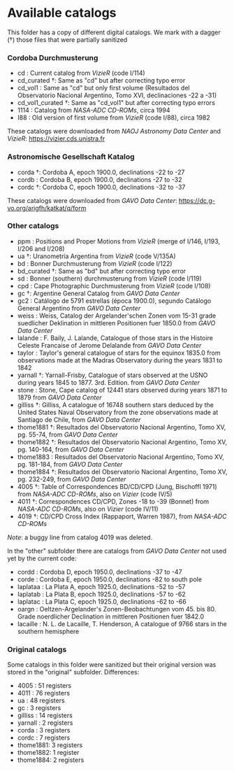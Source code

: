 # Available catalogs

This folder has a copy of different digital catalogs. We mark with a dagger (†)
those files that were partially sanitized

### Cordoba Durchmusterung

- cd : Current catalog from _VizieR_ (code I/114)
- cd_curated †: Same as "cd" but after correcting typo error
- cd_vol1 : Same as "cd" but only first volume (Resultados del Observatorio Nacional Argentino, Tomo XVI, declinaciones -22 a -31)
- cd_vol1_curated †: Same as "cd_vol1" but after correcting typo errors
- 1114 : Catalog from _NASA-ADC CD-ROMs_, circa 1994
- I88 : Old version of first volume from _VizieR_ (code I/88), circa 1982

These catalogs were downloaded from _NAOJ Astronomy Data Center_ and _VizieR_: https://vizier.cds.unistra.fr

### Astronomische Gesellschaft Katalog

- corda †: Cordoba A, epoch 1900.0, declinations -22 to -27
- cordb : Cordoba B, epoch 1900.0, declinations -27 to -32
- cordc †: Cordoba C, epoch 1900.0, declinations -32 to -37

These catalogs were downloaded from _GAVO Data Center_: https://dc.g-vo.org/arigfh/katkat/q/form

### Other catalogs

- ppm : Positions and Proper Motions from _VizieR_ (merge of I/146, I/193, I/206 and I/208)
- ua †: Uranometría Argentina from _VizieR_ (code V/135A)
- bd : Bonner Durchmusterung from _VizieR_ (code I/122)
- bd_curated †: Same as "bd" but after correcting typo error
- sd : Bonner (southern) durchmusterung from _VizieR_ (code I/119)
- cpd : Cape Photographic Durchmusterung from _VizieR_ (code I/108)
- gc †: Argentine General Catalog from _GAVO Data Center_
- gc2 : Catálogo de 5791 estrellas (época 1900.0), segundo Catálogo General Argentino from _GAVO Data Center_
- weiss : Weiss, Catalog der Argelander'schen Zonen vom 15-31 grade
suedlicher Deklination in mittleren Positionen fuer 1850.0 from
_GAVO Data Center_
- lalande : F. Baily, J. Lalande, Catalogue of those stars in the Histoire Celeste Francaise of Jerome Delalande from _GAVO Data Center_
- taylor : Taylor's general catalogue of stars for the equinox 1835.0 from observations made at the Madras Observatory during the years 1831 to 1842
- yarnall †: Yarnall-Frisby, Catalogue of stars observed at the USNO 
during years 1845 to 1877. 3rd. Edition. from _GAVO Data Center_
- stone : Stone, Cape catalog of 12441 stars observed during years 1871
to 1879 from _GAVO Data Center_
- gilliss †: Gilliss, A catalogue of 16748 southern stars deduced by the
United States Naval Observatory from the zone observations made at
Santiago de Chile, from _GAVO Data Center_
- thome1881 †: Resultados del Observatorio Nacional Argentino, Tomo XV, pg. 55-74, from _GAVO Data Center_
- thome1882 †: Resultados del Observatorio Nacional Argentino, Tomo XV, pg. 140-164, from _GAVO Data Center_
- thome1883 : Resultados del Observatorio Nacional Argentino, Tomo XV, pg. 181-184, from _GAVO Data Center_
- thome1884 †: Resultados del Observatorio Nacional Argentino, Tomo XV, pg. 232-249, from _GAVO Data Center_
- 4005 †: Table of Correspondences BD/CD/CPD (Jung, Bischoffl 1971) from _NASA-ADC CD-ROMs_, also on _Vizier_ (code IV/5)
- 4011 †: Correspondences CD/CPD, Zones -18 to -39 (Bonnet) from _NASA-ADC CD-ROMs_, also on _Vizier_ (code IV/11)
- 4019 †: CD/CPD Cross Index (Rappaport, Warren 1987), from _NASA-ADC CD-ROMs_

_Note_: a buggy line from catalog 4019 was deleted.

In the "other" subfolder there are catalogs from _GAVO Data Center_ not used yet
by the current code:

- cordd : Cordoba D, epoch 1950.0, declinations -37 to -47
- corde : Cordoba E, epoch 1950.0, declinations -82 to south pole
- laplataa : La Plata A, epoch 1925.0, declinations -52 to -57
- laplatab : La Plata B, epoch 1925.0, declinations -57 to -62
- laplatac : La Plata C, epoch 1925.0, declinations -62 to -66
- oargn : Oeltzen-Argelander's Zonen-Beobachtungen vom 45. bis 80. Grade noerdlicher Declination in mittleren Positionen fuer 1842.0
- lacaille : N. L. de Lacaille, T. Henderson, A catalogue of 9766 stars in the southern hemisphere

### Original catalogs

Some catalogs in this folder were sanitized but their original version was stored in the "original" subfolder. Differences:

- 4005 : 51 registers
- 4011 : 76 registers
- ua : 48 registers
- gc : 3 registers
- gilliss : 14 registers
- yarnall : 2 registers
- corda : 3 registers
- cordc : 7 registers
- thome1881: 3 registers
- thome1882: 1 register
- thome1884: 2 registers
